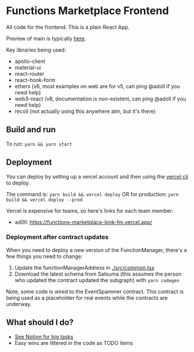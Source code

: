 # Functions Marketplace Frontend

All code for the frontend. This is a plain React App.

Preview of main is typically [here](https://functions-marketplace-lonk-fm.vercel.app/).

Key libraries being used:

- apollo-client
- material-ui
- react-router
- react-hook-form
- ethers (v6, most examples on web are for v5, can ping @adoll if you need help)
- web3-react (v8, documentation is non-existent, can ping @adoll if you need help)
- recoil (not actually using this anywhere atm, but it's there)

## Build and run

To run: `yarn && yarn start`

## Deployment

You can deploy by setting up a vercel account and then using the [vercel cli](https://vercel.com/docs/cli) to deploy.

The command is: `yarn build && vercel deploy`
OR for production: `yarn build && vercel deploy --prod`

Vercel is expensive for teams, so here's links for each team member:

* ad0ll: https://functions-marketplace-lonk-fm.vercel.app/

### Deployment after contract updates

When you need to deploy a new version of the FunctionManager, there's a few things you need to change:

1. Update the functionManagerAddress in [./src/common.tsx](./src/common.tsx)
2. Download the latest schema from Satsuma (this assumes the person who updated the contract updated the subgraph)
   with `yarn codegen`

Note, some code is wired to the EventSpammer contract. This contract is being used as a placeholder for real events
while the contracts are underway.

## What should I do?

* [See Notion for big tasks](https://www.notion.so/TODO-List-a0cd6383bafb4fc8850896c3063262b9)
* Easy wins are littered in the code as TODO items
